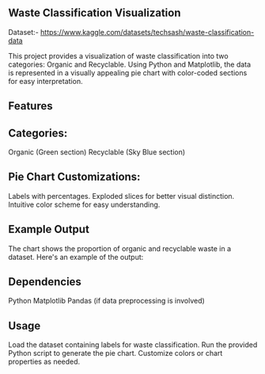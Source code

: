 ## Waste Classification Visualization
Dataset:- https://www.kaggle.com/datasets/techsash/waste-classification-data

This project provides a visualization of waste classification into two categories: Organic and Recyclable. Using Python and Matplotlib, the data is represented in a visually appealing pie chart with color-coded sections for easy interpretation.

## Features
 ## Categories:
  Organic (Green section)
  Recyclable (Sky Blue section)
 ## Pie Chart Customizations:
  Labels with percentages.
  Exploded slices for better visual distinction.
  Intuitive color scheme for easy understanding.
## Example Output
  The chart shows the proportion of organic and recyclable waste in a dataset. Here's an example of the output:


## Dependencies
  Python
  Matplotlib
  Pandas (if data preprocessing is involved)
## Usage
  Load the dataset containing labels for waste classification.
  Run the provided Python script to generate the pie chart.
  Customize colors or chart properties as needed.

